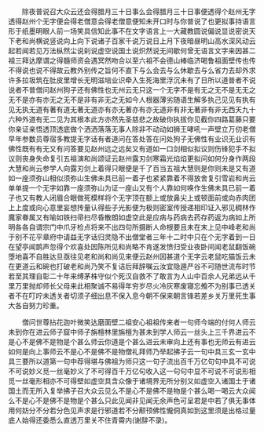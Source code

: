 <!-- { "loadSidebar": true } -->
　　除夜普说召大众云还会得腊月三十日事么会得腊月三十日事便透得个赵州无字透得赵州个无字便会得老僧意会得老僧意便知未开口时与你普说了也更拟事持语言形于纸墨明眼人前一场笑具信知此事不在文字语言上一大藏教圆说偏说显说密说天下老和尚横说竖说向上向下说诸子百家千说万说日上月下夜暗昼明山高水深风动云起若闻若见万法枞然尘说刹说虚空说国土说炽然说无间歇何曾无语言文字来因甚二祖三拜达摩谓之得髓师资会遇冥然吻合以至六祖不会德山棒临济喝鲁祖面壁传也传不得说也说不得故云教外别传之旨何不直下与么会去与么休歇去与么省力去却外求许多拉圾筑在肚皮里增长无明滋培业识牵入生死海里浮沉未有了日所以道普者不说说者不普僧问赵州狗子还有佛性也无州云无只这一个无字不是有无之无不是无无之无不是亦有亦无之无不是非有非无之无如今人根器薄劣随语生解多执己见见有执有见无执无道有著有道无著无道亦有亦无著亦有亦无道非有非无著非有非无西天九十六种外道有无二见为其根本此方亦然先圣慈悲之故破你执拔你见截你四路葛藤只要你亲证亲悟透顶透底做个洒洒落落无事人除非不动动如狮王哮吼一声壁立万仞老僧早年参数员尊宿多教提无字话有者道问在答处答在问处狗子无佛性有业识无业识有佛性既有有无又有问答要见赵州远之远矣又有道如一口剑相似拟议则伤锋犯手不拟议则丧身失命复引五祖演和尚颂证云赵州露刃剑寒霜光焰焰更拟问如何分身作两段大慧和尚云参学人向露刃剑上着得只眼便是千了百当五祖大慧则是你则未是又有道如一座须弥山相似须弥山生佛未具已前一着子也紧紧靠着不得放舍复引雪岩和尚云单单提一个无字如靠一座须弥山为证一座山又有个人靠如何唤作生佛未具已前一着子也又有教人闭眉合眼做死模样将个无字顶在额上或放鼻尖上或顿面前或向赤肉团上上度或向心意里妄想抟量认得些子光影便为极则密室传授递相印证入邪见稠林作魔家眷属又有喻如铁扫帚扫尽昏散朗如虚空此是应病与药病去药存药返为病如上所明各各自谓宗门中爪牙检点将来不出四句所摄断人命根要且未在末上见中峰老和尚于别不花平章府中请益无字话归灵隐不出僧堂者三年十二时中只在个无字着到一日在望亭闻鹊声忽得个欢喜处因陈所见和尚略不肯遂发愤归受业夜卧间闻老鼠翻饭碗堕地喜不自胜达旦亟往见老和尚和尚见来便云赵州因甚道个无字云老鼠吃猫饭云未在更道云和碗也打破老和尚乃笑不复诘后拜辞嘱云汝宜隐遁严谷不可随世流布时节若至其理自彰二十年来缚茅株守似个死汉自救不了敢言为人山中百余人兄弟远从千里万里抛却师长父母来此相聚诚不易得年穷岁尽火冷灰寒废寝忘飧不为别事已透关者不在叮咛未透关者切须子细出息不保入息今朝不保来朝言锋若差乡关万里死生事大各自努力珍重。

　　僧问世尊拈花迦叶微笑达磨面壁二祖安心祖祖传来者一句师今端的付何人师云未到你在进云师子窟中师子旃檀林里旃檀为甚未到学人师云一丝头上三千界进云不是心不是佛不是物是个甚么师云你道是个甚么进云未审向上还有事也无师云有进云如何是向上事师云不是心不是佛不是物僧礼拜师乃举起拂子云一句中具三玄一玄中具三要所以道第一句中荐得堪与佛祖为师只这一句子流出百千万亿句句中具不可说不可说妙义觅一丝毫妙义了不可得百千万亿句收入这一句句中显不可说不可说形相觅一丝毫形相亦不可得壁如虚空具含众像于诸境界无所分别又如虚空入诸国土于诸国土而无所入复举拂子召大众云见么不是心不是佛不是物是个甚么喝一喝云大众闻么不是心不是佛不是物是个甚么只此见闻非见闻无余声色可呈君是中若了俱无事体用何妨分不分若分色见声求是行邪道若不分颟顸佛性儱侗真如到这里须是出格过量底人始得还委悉么直透万里关不住青霄内(谢辞不录)。

